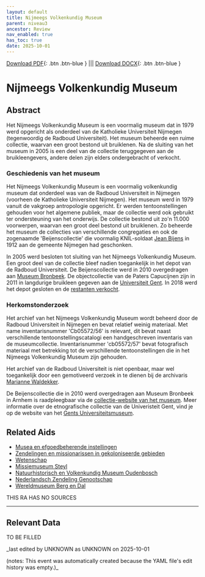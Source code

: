 ```yaml
---
layout: default
title: Nijmeegs Volkenkundig Museum
parent: niveau3
ancestor: Review
nav_enabled: true
has_toc: true
date: 2025-10-01
--- 
```



[Download PDF](https://raw.githubusercontent.com/colonial-heritage/research-guides-dev/refs/heads/main/EXPORTS/review/PDF/niveau3/Dutch/NijmeegsVolkMus.pdf){: .btn .btn-blue } |||    [Download DOCX](https://raw.githubusercontent.com/colonial-heritage/research-guides-dev/refs/heads/main/EXPORTS/review/DOCX/niveau3/Dutch/NijmeegsVolkMus.docx){: .btn .btn-blue }


# Nijmeegs Volkenkundig Museum


## Abstract

Het Nijmeegs Volkenkundig Museum is een voormalig museum dat in 1979 werd opgericht als onderdeel van de Katholieke Universiteit Nijmegen (tegenwoordig de Radboud Universiteit). Het museum beheerde een ruime collectie, waarvan een groot bestond uit bruiklenen. Na de sluiting van het museum in 2005 is een deel van de collectie teruggegeven aan de bruikleengevers, andere delen zijn elders ondergebracht of verkocht.

### Geschiedenis van het museum

Het Nijmeegs Volkenkundig Museum is een voormalig volkenkundig museum dat onderdeel was van de Radboud Universiteit in Nijmegen (voorheen de Katholieke Universiteit Nijmegen). Het museum werd in 1979 vanuit de vakgroep antropologie opgericht. Er werden tentoonstellingen gehouden voor het algemene publiek, maar de collectie werd ook gebruikt ter ondersteuning van het onderwijs. De collectie bestond uit zo'n 11.000 voorwerpen, waarvan een groot deel bestond uit bruiklenen. Zo beheerde het museum de collecties van verschillende congregaties en ook de zogenaamde 'Beijenscollectie' die voormalig KNIL-soldaat [Jean Bijens](https://nl.wikipedia.org/wiki/Jean_Beijens) in 1912 aan de gemeente Nijmegen had geschonken.

In 2005 werd besloten tot sluiting van het Nijmeegs Volkenkundig Museum. Een groot deel van de collectie bleef nadien toegankelijk in het depot van de Radboud Universiteit. De Beijenscollectie werd in 2010 overgedragen aan [Museum Bronbeek](https://app.colonialcollections.nl/nl/research-guide/https%3A%2F%2Fn2t%252Enet%2Fark%3A%2F27023%2F3443ee68039071c8125b16cf2f813f6f). De objectcollectie van de Paters Capucijnen zijn in 2011 in langdurige bruikleen gegeven aan de [Universiteit Gent](https://www.gum.gent/nl/deelcollectie-etnografie). In 2018 werd het depot gesloten en de [restanten verkocht](https://www.voxweb.nl/nieuws/te-koop-ethiopische-christenen-en-andere-museumrestjes).

### Herkomstonderzoek

Het archief van het Nijmeegs Volkenkundig Museum wordt beheerd door de Radboud Universiteit in Nijmegen en bevat relatief weinig materiaal. Met name inventarisnummer 'Cb05572/56' is relevant, dit bevat naast verschillende tentoonstellingscatalogi een handgeschreven inventaris van de museumcollectie. Inventarisnummer 'cb05572/57' bevat fotografisch materiaal met betrekking tot de verschillende tentoonstellingen die in het Nijmeegs Volkenkundig Museum zijn gehouden.

Het archief van de Radboud Universiteit is niet openbaar, maar wel toegankelijk door een gemotiveerd verzoek in te dienen bij de archivaris [Marianne Waldekker](mailto:marianne.waldekker@ru.nl).

De Beijenscollectie die in 2010 werd overgedragen aan Museum Bronbeek in Arnhem is raadpleegbaar via de [collectie-website van het museum](https://museumbronbeek.nl/#1d411b24-7856-4453-af86-9b33c9c40fa7). Meer informatie over de etnografische collectie van de Univeristeit Gent, vind je op de website van het [Gents Universiteitsmuseum](https://www.gum.gent/nl/deelcollectie-etnografie).


## Related Aids

 - [Musea en efgoedbeherende instellingen](niveau2/Dutch/Museum_20250113.yml)  
 - [Zendelingen en missionarissen in gekoloniseerde gebieden](niveau2/Dutch/ChristianMission_20240326.yml)  
 - [Wetenschap](niveau2/Dutch/Science_20240814.yml)  
 - [Missiemuseum Steyl](published/niveau3/Dutch/MissiemuseumSteyl_20241021.yml)  
 - [Natuurhistorisch en Volkenkundig Museum Oudenbosch](niveau3/Dutch/MOudenbosch_20250603.yml)  
 - [Nederlandsch Zendeling Genootschap](niveau3/Dutch/NZG_20240314.yml)  
 - [Wereldmuseum Berg en Dal](niveau3/Dutch/WMBergEnDal_20241001.yml)  

THIS RA HAS NO SOURCES

---
## Relevant Data 
TO BE FILLED

_last edited by UNKNOWN as UNKNOWN on 2025-10-01

(notes: This event was automatically created because the YAML file's edit history was empty.)_
        